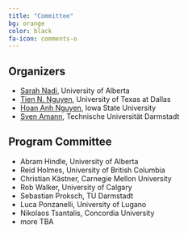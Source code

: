```yaml
---
title: "Committee"
bg: orange
color: black
fa-icon: comments-o
---
```


## Organizers

* [Sarah Nadi](http://www.sarahnadi.org/), University of Alberta
* [Tien N. Nguyen](http://www.utdallas.edu/~tien.n.nguyen/), University of Texas at Dallas
* [Hoan Anh Nguyen](https://sites.google.com/site/nguyenanhhoan/), Iowa State University
* [Sven Amann](http://sven-amann.de), Technische Universität Darmstadt

## Program Committee

* Abram Hindle, University of Alberta
* Reid Holmes, University of British Columbia
* Christian Kästner, Carnegie Mellon University
* Rob Walker, University of Calgary
* Sebastian Proksch, TU Darmstadt
* Luca Ponzanelli, University of Lugano
* Nikolaos Tsantalis, Concordia University
* more TBA
